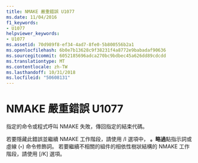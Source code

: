 ```yaml
---
title: NMAKE 嚴重錯誤 U1077
ms.date: 11/04/2016
f1_keywords:
- U1077
helpviewer_keywords:
- U1077
ms.assetid: 70d989f8-ef34-4ad7-8fe0-5b800556b2a1
ms.openlocfilehash: 6b0e7b13628c9f38231f4a8772e9babadaf90636
ms.sourcegitcommit: 6052185696adca270bc9bdbec45a626dd89cdcdd
ms.translationtype: MT
ms.contentlocale: zh-TW
ms.lasthandoff: 10/31/2018
ms.locfileid: "50608131"
---
```

# <a name="nmake-fatal-error-u1077"></a>NMAKE 嚴重錯誤 U1077

[程式]: 傳回碼 'value'

指定的命令或程式呼叫 NMAKE 失敗，傳回指定的結束代碼。

若要隱藏此錯誤並繼續 NMAKE 工作階段，請使用 /I 選項中， **。略過**點指示詞或虛線 (**-**) 命令修飾詞。 若要繼續不相關的組件的相依性樹狀結構的 NMAKE 工作階段，請使用 [/K] 選項。